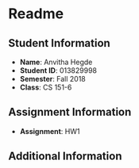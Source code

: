 # Readme

## Student Information

- **Name**: Anvitha Hegde
- **Student ID**: 013829998
- **Semester**: Fall 2018
- **Class**: CS 151-6

## Assignment Information
- **Assignment**: HW1

## Additional Information


